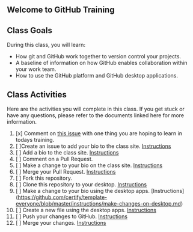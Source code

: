 ## Welcome to GitHub Training

## Class Goals

During this class, you will learn:
- How git and GitHub work together to version control your projects.
- A baseline of information on how GitHub enables collaboration within your work team.
- How to use the GitHub platform and GitHub desktop applications.

## Class Activities

Here are the activities you will complete in this class. If you get stuck or have any questions, please refer to the documents linked here for more information.

1. [x] Comment on [this issue](https://github.com/certify/template-everyone/issues/1) with one thing you are hoping to learn in todays training.
2. [ ]Create an issue to add your bio to the class site. [Instructions](https://github.com/certify/template-everyone/blob/master/instructions/create-issue.md)
3. [ ] Add a bio to the class site. [Instructions](https://github.com/certify/template-everyone/blob/master/instructions/add-file-on-github.md)
4. [ ] Comment on a Pull Request.
5. [ ] Make a change to your bio on the class site. [Instructions](https://github.com/certify/template-everyone/blob/master/instructions/changing-files-on-GitHub.md)
6. [ ] Merge your Pull Request. [Instructions](https://github.com/certify/template-everyone/blob/master/instructions/merge-your-pull-request.md)
7. [ ] Fork this repository.
8. [ ] Clone this repository to your desktop.  [Instructions](https://github.com/certify/template-everyone/blob/master/instructions/clone-a-repo.md)
9. [ ] Make a change to your bio using the desktop apps. [Instructions] (https://github.com/certify/template-everyone/blob/master/instructions/make-changes-on-desktop.md)
10. [ ] Create a new file using the desktop apps. [Instructions](https://github.com/certify/template-everyone/blob/master/instructions/new-file-on-desktop.md)
11. [ ] Push your changes to GitHub. [Instructions](https://github.com/certify/template-everyone/blob/master/instructions/push-changes-desktop.md)
12. [ ] Merge your changes. [Instructions](https://github.com/certify/template-everyone/blob/master/instructions/merge-your-pull-request.md)
